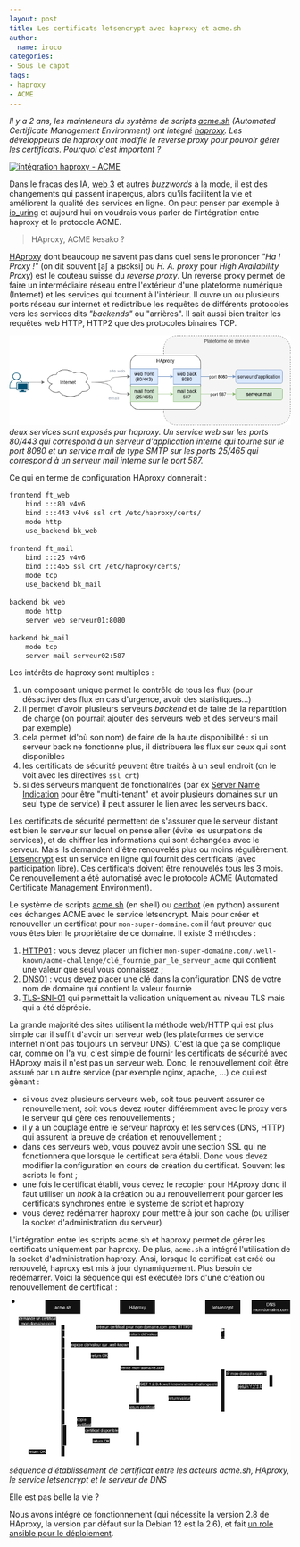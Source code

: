 ```yaml
---
layout: post
title: Les certificats letsencrypt avec haproxy et acme.sh
author:
  name: iroco
categories:
- Sous le capot
tags:
- haproxy
- ACME
---
```


_Il y a 2 ans, les mainteneurs du système de scripts [acme.sh](https://github.com/acmesh-official/acme.sh) (Automated Certificate Management Environment) ont intégré [haproxy](https://www.haproxy.org/). Les développeurs de haproxy ont modifié le reverse proxy pour pouvoir gérer les certificats.  Pourquoi c'est important ?_

[![intégration haproxy - ACME](https://cdn.haproxy.com/img/containers/partner_integrations/2023/haproxy-and-lets-encrypt-improved-support-in-acme-sh/haproxy-and-lets-encrypt-image.png/c223cf3b8a29c8bb8ffb1d17771ed6ac/haproxy-and-lets-encrypt-image.png)](https://www.haproxy.com/blog/haproxy-and-let-s-encrypt)

Dans le fracas des IA, [web 3](https://tante.cc/2021/12/17/the-third-web/) et autres *buzzwords* à la mode, il est des changements qui passent inaperçus, alors qu'ils facilitent la vie et améliorent la qualité des services en ligne.  On peut penser par exemple à [io_uring](/io-uring/) et aujourd'hui on voudrais vous parler de l'intégration entre haproxy et le protocole ACME.

> HAproxy, ACME kesako ?

[HAproxy](https://www.haproxy.org)  dont beaucoup ne savent pas dans quel sens le prononcer  *"Ha ! Proxy !"* (on dit souvent  \[aʃ a pʁɔksi\] ou *H. A. proxy* pour *High Availability Proxy*) est le couteau suisse du *reverse proxy*. Un reverse proxy permet de faire un intermédiaire réseau entre l'extérieur d'une plateforme numérique (Internet) et les services  qui tournent à l'intérieur. Il ouvre un ou plusieurs ports réseau sur internet et redistribue les requêtes de différents protocoles vers les services dits *"backends"* ou "arrières". Il sait aussi bien traiter les requêtes web HTTP, HTTP2 que des protocoles binaires TCP.

![fonctionnement haproxy](/images/haproxy-acme/haproxy.drawio.png)
_deux services sont exposés par haproxy. Un service web sur les ports 80/443 qui correspond à un serveur d'application interne qui tourne sur le port 8080 et un service mail de type SMTP sur les ports 25/465 qui correspond à un serveur mail interne sur le port 587._

Ce qui en terme de configuration HAproxy donnerait :

```
frontend ft_web
    bind :::80 v4v6
    bind :::443 v4v6 ssl crt /etc/haproxy/certs/ 
    mode http
    use_backend bk_web
    
frontend ft_mail
    bind :::25 v4v6
    bind :::465 ssl crt /etc/haproxy/certs/
    mode tcp
    use_backend bk_mail

backend bk_web
    mode http
    server web serveur01:8080
    
backend bk_mail
    mode tcp
    server mail serveur02:587
```

Les intérêts de haproxy sont multiples : 

1. un composant unique permet le contrôle de tous les flux (pour désactiver des flux en cas d'urgence, avoir des statistiques...)
2. il permet d'avoir plusieurs serveurs *backend* et de faire de la répartition de charge (on pourrait ajouter des serveurs web et des serveurs mail par exemple)
3. cela permet (d'où son nom) de faire de la haute disponibilité : si un serveur back ne fonctionne plus, il distribuera les flux sur ceux qui sont disponibles
4. les certificats de sécurité peuvent être traités à un seul endroit (on le voit avec les directives `ssl crt`)
5. si des serveurs manquent de fonctionalités (par ex [Server Name Indication](https://en.wikipedia.org/wiki/Server_Name_Indication) pour être "multi-tenant" et avoir plusieurs domaines sur un seul type de service) il peut  assurer le lien avec les serveurs back. 

Les certificats de sécurité permettent de s'assurer que le serveur distant est bien le serveur sur lequel on pense aller (évite les usurpations de services), et de chiffrer les informations qui sont échangées avec le serveur. Mais ils demandent d'être renouvelés plus ou moins régulièrement. [Letsencrypt](https://letsencrypt.org/) est un service en ligne qui fournit des certificats (avec participation libre). Ces certificats doivent être renouvelés tous les 3 mois.  Ce renouvellement a été automatisé avec le protocole ACME (Automated Certificate Management Environment). 

Le système de scripts [acme.sh](https://github.com/acmesh-official/acme.sh) (en shell) ou [certbot](https://certbot.eff.org/) (en python) assurent ces échanges ACME avec le service letsencrypt. Mais pour créer et renouveller un certificat pour `mon-super-domaine.com` il faut prouver que vous êtes bien le propriétaire de ce domaine. Il existe 3 méthodes : 

1. [HTTP01](https://cert-manager.io/docs/configuration/acme/http01/) : vous devez placer un fichier  `mon-super-domaine.com/.well-known/acme-challenge/clé_fournie_par_le_serveur_acme`   qui contient une valeur que seul vous connaissez ;
2. [DNS01](https://cert-manager.io/docs/configuration/acme/dns01/) : vous devez placer une clé dans la configuration DNS de votre nom de domaine qui contient la valeur fournie
3. [TLS-SNI-01](https://letsencrypt.org/docs/challenge-types/) qui permettait la validation uniquement au niveau TLS mais qui a été déprécié.

La grande majorité des sites utilisent la méthode web/HTTP qui est plus simple car il suffit d'avoir un serveur web (les plateformes de service internet n'ont pas toujours un serveur DNS). C'est là que ça se complique car, comme on l'a vu, c'est simple de fournir les certificats de sécurité avec HAproxy mais il n'est pas un serveur web. Donc, le renouvellement doit être assuré par un autre service (par exemple nginx, apache, ...) ce qui est gènant : 

- si vous avez plusieurs serveurs web, soit tous peuvent assurer ce renouvellement, soit vous devez router différemment avec le proxy vers le serveur qui gère ces renouvellements ;
- il y a un couplage entre le serveur haproxy et les services (DNS, HTTP) qui assurent la preuve de création et renouvellement ;
- dans ces serveurs web, vous pouvez avoir une section SSL qui ne fonctionnera que lorsque le certificat sera établi. Donc vous devez modifier la configuration en cours de création du certificat. Souvent les scripts le font ;
- une fois le certificat établi, vous devez le recopier pour HAproxy donc il faut utiliser un *hook* à la création ou au renouvellement pour garder les certificats synchrones entre le système de script et haproxy
- vous devez redémarrer haproxy pour mettre à jour son cache (ou utiliser la socket d'administration du serveur)

L'intégration entre les scripts acme\.sh et haproxy permet de gérer les certificats uniquement par haproxy. De plus, `acme.sh` a intégré l'utilisation de la socket d'administration haproxy. Ansi, lorsque le certificat est créé ou renouvelé, haproxy est mis à jour dynamiquement. Plus besoin de redémarrer.  Voici la séquence qui est exécutée lors d'une création ou renouvellement de certificat : 

[![méthode HTTP01 - ACME](/images/haproxy-acme/http01.drawio.png)](/images/haproxy-acme/http01.drawio.png)
_séquence d'établissement de certificat entre les acteurs acme.sh, HAproxy, le service letsencrypt et le serveur de DNS_

Elle est pas belle la vie ?

Nous avons intégré ce fonctionnement (qui nécessite la version 2.8 de HAproxy, la version par défaut sur la Debian 12 est la 2.6), et fait [un role ansible pour le déploiement](https://codeberg.org/iroco/ansible-acme-haproxy). 

